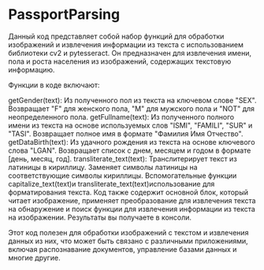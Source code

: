 ﻿# PassportParsing

Данный код представляет собой набор функций для обработки изображений и извлечения информации из текста с использованием библиотеки cv2 и pytesseract. Он предназначен для извлечения имени, пола и роста населения из изображений, содержащих текстовую информацию.

Функции в коде включают:

getGender(text): Из полученного пол из текста на ключевом слове "SEX". Возвращает "F" для женского пола, "M" для мужского пола и "NOT" для неопределенного пола.
getFullname(text): Из полученного полного имени из текста на основе используемых слов "ISMI", "FAMILI", "SUR" и "TASI". Возвращает полное имя в формате "Фамилия Имя Отчество".
getDataBirth(text): Из удачного рождения из текста на основе ключевого слова "LGAN". Возвращает список с днем, месяцем и годом в формате [день, месяц, год].
transliterate_text(text): Транслитерирует текст из латиницы в кириллицу. Заменяет символы латиницы на соответствующие символы кириллицы.
Вспомогательные функции capitalize_text(text)и transliterate_text(text)использование для форматирования текста.
Код также содержит основной блок, который читает изображение, применяет преобразование для извлечения текста на обнаружение и поиск функции для извлечения информации из текста на изображении. Результаты вы получаете в консоли.

Этот код полезен для обработки изображений с текстом и извлечения данных из них, что может быть связано с различными приложениями, включая распознавание документов, управление базами данных и многие другие.
